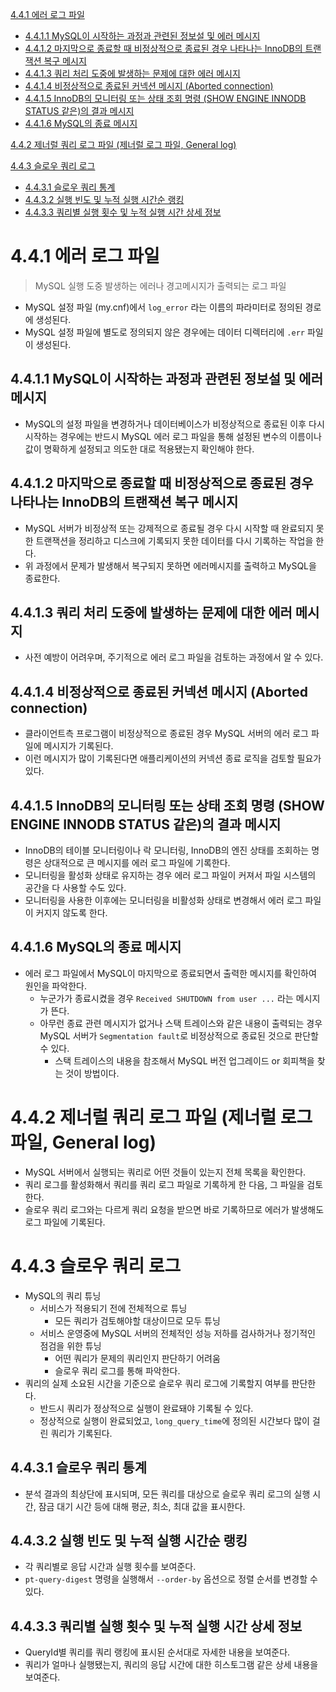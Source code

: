 [4.4.1 에러 로그 파일](#441-에러-로그-파일)
- [4.4.1.1 MySQL이 시작하는 과정과 관련된 정보설 및 에러 메시지](#4411-mysql이-시작하는-과정과-관련된-정보설-및-에러-메시지)
- [4.4.1.2 마지막으로 종료할 때 비정상적으로 종료된 경우 나타나는 InnoDB의 트랜잭션 복구 메시지](#4412-마지막으로-종료할-때-비정상적으로-종료된-경우-나타나는-innodb의-트랜잭션-복구-메시지)
- [4.4.1.3 쿼리 처리 도중에 발생하는 문제에 대한 에러 메시지](#4413-쿼리-처리-도중에-발생하는-문제에-대한-에러-메시지)
- [4.4.1.4 비정상적으로 종료된 커넥션 메시지 (Aborted connection)](#4414-비정상적으로-종료된-커넥션-메시지-aborted-connection)
- [4.4.1.5 InnoDB의 모니터링 또는 상태 조회 명령 (SHOW ENGINE INNODB STATUS 같은)의 결과 메시지](#4415-innodb의-모니터링-또는-상태-조회-명령-show-engine-innodb-status-같은의-결과-메시지)
- [4.4.1.6 MySQL의 종료 메시지](#4416-mysql의-종료-메시지)

[4.4.2 제너럴 쿼리 로그 파일 (제너럴 로그 파일, General log)](#442-제너럴-쿼리-로그-파일-제너럴-로그-파일-general-log)

[4.4.3 슬로우 쿼리 로그](#443-슬로우-쿼리-로그)
- [4.4.3.1 슬로우 쿼리 통계](#4431-슬로우-쿼리-통계)
- [4.4.3.2 실행 빈도 및 누적 실행 시간순 랭킹](#4432-실행-빈도-및-누적-실행-시간순-랭킹)
- [4.4.3.3 쿼리별 실행 횟수 및 누적 실행 시간 상세 정보](#4433-쿼리별-실행-횟수-및-누적-실행-시간-상세-정보)

# 4.4.1 에러 로그 파일
> MySQL 실행 도중 발생하는 에러나 경고메시지가 출력되는 로그 파일
- MySQL 설정 파일 (my.cnf)에서 `log_error` 라는 이름의 파라미터로 정의된 경로에 생성된다.
- MySQL 설정 파일에 별도로 정의되지 않은 경우에는 데이터 디렉터리에 `.err` 파일이 생성된다.

## 4.4.1.1 MySQL이 시작하는 과정과 관련된 정보설 및 에러 메시지
- MySQL의 설정 파일을 변경하거나 데이터베이스가 비정상적으로 종료된 이후 다시 시작하는 경우에는 반드시 MySQL 에러 로그 파일을 통해 설정된 변수의 이름이나 값이 명확하게 설정되고 의도한 대로 적용됐는지 확인해야 한다.

## 4.4.1.2 마지막으로 종료할 때 비정상적으로 종료된 경우 나타나는 InnoDB의 트랜잭션 복구 메시지
- MySQL 서버가 비정상적 또는 강제적으로 종료될 경우 다시 시작할 때 완료되지 못한 트랜잭션을 정리하고 디스크에 기록되지 못한 데이터를 다시 기록하는 작업을 한다.
- 위 과정에서 문제가 발생해서 복구되지 못하면 에러메시지를 출력하고 MySQL을 종료한다.

## 4.4.1.3 쿼리 처리 도중에 발생하는 문제에 대한 에러 메시지
- 사전 예방이 어려우며, 주기적으로 에러 로그 파일을 검토하는 과정에서 알 수 있다.

## 4.4.1.4 비정상적으로 종료된 커넥션 메시지 (Aborted connection)
- 클라이언트측 프로그램이 비정상적으로 종료된 경우 MySQL 서버의 에러 로그 파일에 메시지가 기록된다.
- 이런 메시지가 많이 기록된다면 애플리케이션의 커넥션 종료 로직을 검토할 필요가 있다.

## 4.4.1.5 InnoDB의 모니터링 또는 상태 조회 명령 (SHOW ENGINE INNODB STATUS 같은)의 결과 메시지
- InnoDB의 테이블 모니터링이나 락 모니터링, InnoDB의 엔진 상태를 조회하는 명령은 상대적으로 큰 메시지를 에러 로그 파일에 기록한다.
- 모니터링을 활성화 상태로 유지하는 경우 에러 로그 파일이 커져서 파일 시스템의 공간을 다 사용할 수도 있다.
- 모니터링을 사용한 이후에는 모니터링을 비활성화 상태로 변경해서 에러 로그 파일이 커지지 않도록 한다.

## 4.4.1.6 MySQL의 종료 메시지
- 에러 로그 파일에서 MySQL이 마지막으로 종료되면서 출력한 메시지를 확인하여 원인을 파악한다.
    - 누군가가 종료시켰을 경우 `Received SHUTDOWN from user ...` 라는 메시지가 뜬다.
    - 아무런 종료 관련 메시지가 없거나 스택 트레이스와 같은 내용이 출력되는 경우 MySQL 서버가 `Segmentation fault`로 비정상적으로 종료된 것으로 판단할 수 있다.
        - 스택 트레이스의 내용을 참조해서 MySQL 버전 업그레이드 or 회피책을 찾는 것이 방법이다.

# 4.4.2 제너럴 쿼리 로그 파일 (제너럴 로그 파일, General log)
- MySQL 서버에서 실행되는 쿼리로 어떤 것들이 있는지 전체 목록을 확인한다.
- 쿼리 로그를 활성화해서 쿼리를 쿼리 로그 파일로 기록하게 한 다음, 그 파일을 검토한다.
- 슬로우 쿼리 로그와는 다르게 쿼리 요청을 받으면 바로 기록하므로 에러가 발생해도 로그 파일에 기록된다.

# 4.4.3 슬로우 쿼리 로그
- MySQL의 쿼리 튜닝
    - 서비스가 적용되기 전에 전체적으로 튜닝
        - 모든 쿼리가 검토해야할 대상이므로 모두 튜닝
    - 서비스 운영중에 MySQL 서버의 전체적인 성능 저하를 검사하거나 정기적인 점검을 위한 튜닝
        - 어떤 쿼리가 문제의 쿼리인지 판단하기 어려움
        - 슬로우 쿼리 로그를 통해 파악한다.
- 쿼리의 실제 소요된 시간을 기준으로 슬로우 쿼리 로그에 기록할지 여부를 판단한다.
    - 반드시 쿼리가 정상적으로 실행이 완료돼야 기록될 수 있다.
    - 정상적으로 실행이 완료되었고, `long_query_time`에 정의된 시간보다 많이 걸린 쿼리가 기록된다.

## 4.4.3.1 슬로우 쿼리 통계
- 분석 결과의 최상단에 표시되며, 모든 쿼리를 대상으로 슬로우 쿼리 로그의 실행 시간, 잠금 대기 시간 등에 대해 평균, 최소, 최대 값을 표시한다.

## 4.4.3.2 실행 빈도 및 누적 실행 시간순 랭킹
- 각 쿼리별로 응답 시간과 실행 횟수를 보여준다.
- `pt-query-digest` 명령을 실행해서 `--order-by` 옵션으로 정렬 순서를 변경할 수 있다.

## 4.4.3.3 쿼리별 실행 횟수 및 누적 실행 시간 상세 정보
- QueryId별 쿼리를 쿼리 랭킹에 표시된 순서대로 자세한 내용을 보여준다.
- 쿼리가 얼마나 실행됐는지, 쿼리의 응답 시간에 대한 히스토그램 같은 상세 내용을 보여준다.
